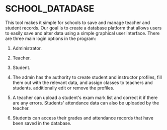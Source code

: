 # SCHOOL_DATADASE
This tool makes it simple for schools to save and manage teacher and student records.
Our goal is to create a database platform that allows users to easily save and alter data using a simple graphical user interface.
There are three main login options in the program:                      
1)	Administrator. 
2)	Teacher.
3)	Student.

1) The admin has the authority to create student and instructor profiles, fill them out with the relevant data, and assign classes to teachers and students. additionally edit or remove the profiles. 
2) A teacher can upload a student's exam mark list and correct it if there are any errors. Students' attendance data can also be uploaded by the teacher.
3) Students can access their grades and attendance records that have been saved in the database. 

